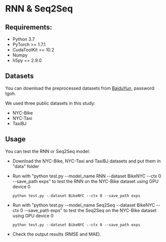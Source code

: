 # RNN & Seq2Seq

## Requirements:
- Python 3.7
- PyTorch >= 1.7.1
- CudaToolKit >= 10.2
- Numpy
- h5py == 2.9.0

## Datasets
You can download the preprocessed datasets from [BaiduYun](https://pan.baidu.com/s/1zeXvNfDu1BbDvgqcC7HupQ), password: tgoh. 

We used three public datasets in this study:
- NYC-Bike
- NYC-Taxi
- TaxiBJ

## Usage 
You can test the RNN or Seq2Seq model:
 - Download the NYC-Bike, NYC-Taxi and TaxiBJ datasets and put them in "data" folder

 - Run with "python test.py --model_name RNN --dataset BikeNYC --ctx 0 --save_path exps" to test the RNN on the NYC-Bike dataset using GPU device 0

   ```
   python test.py --dataset BikeNYC --ctx 0 --save_path exps
   ```
   
 - Run with "python test.py --model_name Seq2Seq --dataset BikeNYC --ctx 0 --save_path exps" to test the Seq2Seq on the NYC-Bike dataset using GPU device 0

   ```
   python test.py --dataset BikeNYC --ctx 0 --save_path exps
   ```

 - Check the output results (RMSE and MAE).